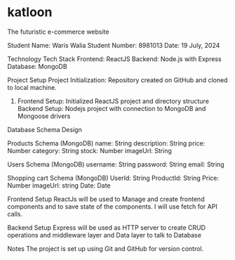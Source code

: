 # katloon
The futuristic e-commerce website

Student Name: Waris Walia
Student Number: 8981013
Date: 19 July, 2024

Technology Tech Stack
Frontend: ReactJS
Backend: Node.js with Express
Database: MongoDB

Project Setup
Project Initialization: Repository created on GitHub and cloned to local machine.

1. Frontend Setup: Initialized ReactJS project and directory structure
Backend Setup: Nodejs project with connection to MongoDB and Mongoose drivers

Database Schema Design

Products Schema (MongoDB)
name: String
description: String
price: Number
category: String
stock: Number
imageUrl: String

Users Schema (MongoDB)
username: String
password: String
email: String

Shopping cart Schema (MongoDB)
UserId: String
ProductId: String
Price: Number
imageUrl: string
Date: Date

Frontend Setup
ReactJs will be used to Manage and create frontend components and to save state of the components. I will use fetch for API calls.

Backend Setup
Express will be used as HTTP server to create CRUD operations and middleware layer and Data layer to talk to Database

Notes
The project is set up using Git and GitHub for version control.
